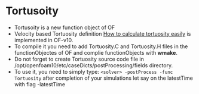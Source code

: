 # Tortusoity

- Tortusoity is a new function object of OF
- Velocity based Tortuosity definition [How to calculate tortuosity easily](https://www.researchgate.net/publication/221941283_How_to_Calculate_Tortuosity_Easily) is implemented in OF-v10.
- To compile it you need to add Tortuosity.C and Tortuosity.H files in the functionObjectes of OF and complie functionObjects with **wmake**.
- Do not forget to create Tortuosity source code file in /opt/openfoam10/etc/caseDicts/postProcessing/fields directory. 
- To use it, you need to simply type: `<solver> -postProcess -func Tortuosity` after completion of your simulations let say on the latestTime with flag -latestTime
